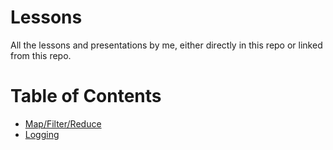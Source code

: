 # Lessons

All the lessons and presentations by me, either directly in this repo or linked from this repo.

# Table of Contents

* [Map/Filter/Reduce](./map-filter-reduce/MapReduce.ipynb)
* [Logging](./logging/Logging.ipynb)
